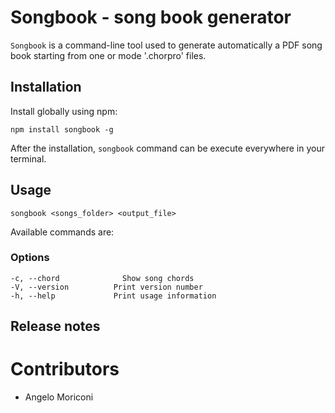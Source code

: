 # Songbook - song book generator

`Songbook` is a command-line tool used to generate automatically a PDF song book starting from one or mode '.chorpro' files.

## Installation 

Install globally using npm: 

	npm install songbook -g

After the installation, `songbook` command can be execute everywhere in your terminal.

## Usage

	songbook <songs_folder> <output_file>

Available commands are: 

### Options

	-c, --chord          	 Show song chords
	-V, --version          Print version number
	-h, --help             Print usage information


## Release notes

# Contributors

- Angelo Moriconi
